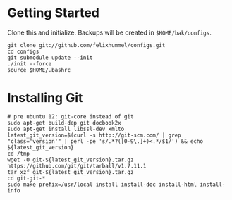Getting Started
===============
Clone this and initialize. Backups will be created in `$HOME/bak/configs`.

    git clone git://github.com/felixhummel/configs.git
    cd configs
    git submodule update --init
    ./init --force
    source $HOME/.bashrc

Installing Git
==============

    # pre ubuntu 12: git-core instead of git
    sudo apt-get build-dep git docbook2x
    sudo apt-get install libssl-dev xmlto
    latest_git_version=$(curl -s http://git-scm.com/ | grep "class='version'" | perl -pe 's/.*?([0-9\.]+)<.*/$1/') && echo ${latest_git_version}
    cd /tmp
    wget -O git-${latest_git_version}.tar.gz https://github.com/git/git/tarball/v1.7.11.1
    tar xzf git-${latest_git_version}.tar.gz
    cd git-git-*
    sudo make prefix=/usr/local install install-doc install-html install-info

